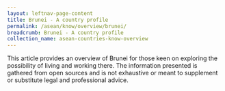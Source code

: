 ```yaml
---
layout: leftnav-page-content
title: Brunei - A country profile
permalink: /asean/know/overview/brunei/
breadcrumb: Brunei - A country profile
collection_name: asean-countries-know-overview
---
```


This article provides an overview of Brunei for those keen on exploring the possibility of living and working there. The information presented is gathered from open sources and is not exhaustive or meant to supplement or substitute legal and professional advice.